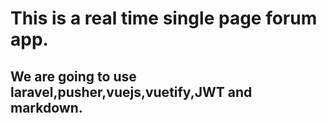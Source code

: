 # This is a real time single page forum app.



## We are going to use laravel,pusher,vuejs,vuetify,JWT and markdown.